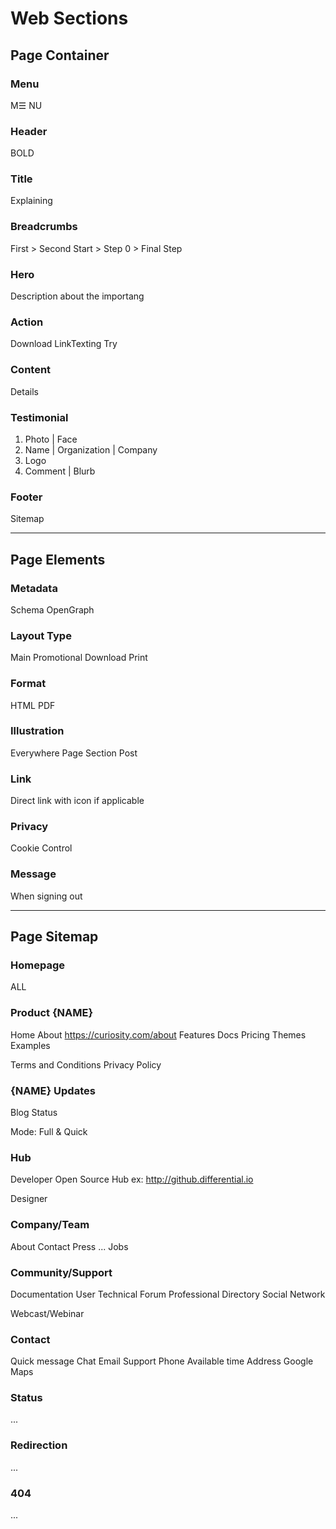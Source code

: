 Web Sections
============

Page Container
--------------

### Menu

M☰ NU

### Header

BOLD

### Title

Explaining

### Breadcrumbs

First > Second
Start > Step 0 > Final Step

### Hero

Description about the importang

### Action

Download
  LinkTexting
Try

### Content

Details

### Testimonial

1. Photo | Face
2. Name | Organization | Company
3. Logo
4. Comment | Blurb

### Footer

Sitemap

*  *  *  *  *  *  *  *  *  *  *  *  *  *  *  *  *  *  *  *

Page Elements
-------------

### Metadata

Schema
OpenGraph

### Layout Type

Main
Promotional
Download
Print

### Format

HTML
PDF

### Illustration

Everywhere
  Page
  Section
  Post

### Link

Direct link with icon if applicable

### Privacy

Cookie Control

### Message

When signing out

*  *  *  *  *  *  *  *  *  *  *  *  *  *  *  *  *  *  *  *

Page Sitemap
------------

### Homepage

ALL

### Product {NAME}

Home
About
  https://curiosity.com/about
Features
Docs
Pricing
Themes
Examples

Terms and Conditions
Privacy Policy

### {NAME} Updates

Blog
Status

Mode: Full & Quick

### Hub

Developer
Open Source Hub
ex: http://github.differential.io

Designer

### Company/Team

About
Contact
Press
  ...
Jobs

### Community/Support

Documentation
  User
  Technical
Forum
Professional Directory
Social Network

Webcast/Webinar

### Contact

Quick message
Chat
Email
  Support
Phone
  Available time
Address
  Google Maps

### Status

...

### Redirection

...

### 404

...


